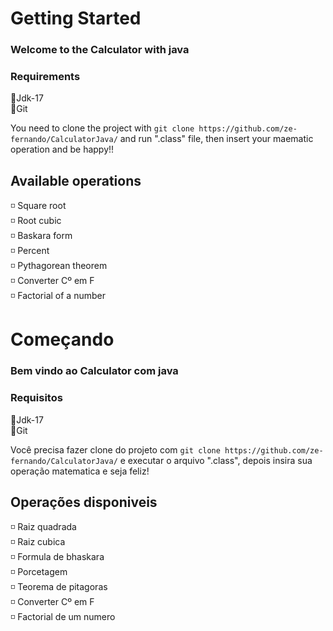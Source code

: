 # Getting Started

### Welcome to the Calculator with java

### Requirements
🔹Jdk-17<br>
🔹Git<br>

You need to clone the project with `git clone https://github.com/ze-fernando/CalculatorJava/` and run ".class" file, then insert your maematic operation and be happy!!


## Available operations

◽ Square root<br>
◽ Root cubic<br>
◽ Baskara form<br>
◽ Percent<br>
◽ Pythagorean theorem<br>
◽ Converter Cº em F <br>
◽ Factorial of a number<br>


# Começando

### Bem vindo ao Calculator com java

### Requisitos
🔹Jdk-17<br>
🔹Git<br>

Você precisa fazer clone do projeto com `git clone https://github.com/ze-fernando/CalculatorJava/` e executar o arquivo ".class", depois insira sua operação matematica e seja feliz!

## Operações disponiveis

◽ Raiz quadrada<br>
◽ Raiz cubica<br>
◽ Formula de bhaskara<br>
◽ Porcetagem<br>
◽ Teorema de pitagoras<br>
◽ Converter Cº em F <br>
◽ Factorial de um numero<br>
